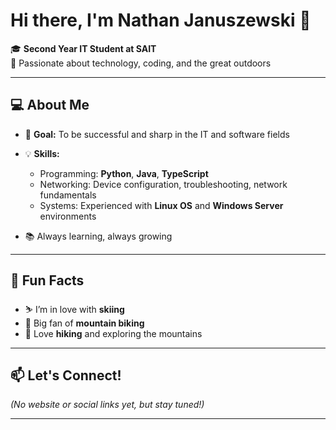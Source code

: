# Hi there, I'm Nathan Januszewski 👋

🎓 **Second Year IT Student at SAIT**  
🚀 Passionate about technology, coding, and the great outdoors

---

## 💻 About Me

- 🎯 **Goal:** To be successful and sharp in the IT and software fields  
- 💡 **Skills:**
  - Programming: **Python**, **Java**, **TypeScript**
  - Networking: Device configuration, troubleshooting, network fundamentals
  - Systems: Experienced with **Linux OS** and **Windows Server** environments

- 📚 Always learning, always growing

---

## 🌄 Fun Facts

- ⛷️ I’m in love with **skiing**
- 🚵 Big fan of **mountain biking**
- 🥾 Love **hiking** and exploring the mountains

---

## 📫 Let's Connect!

*(No website or social links yet, but stay tuned!)*

---

<!--
**NathanJanuszewski/NathanJanuszewski** is a ✨ special ✨ repository because its README.md (this file) appears on your GitHub profile.
-->